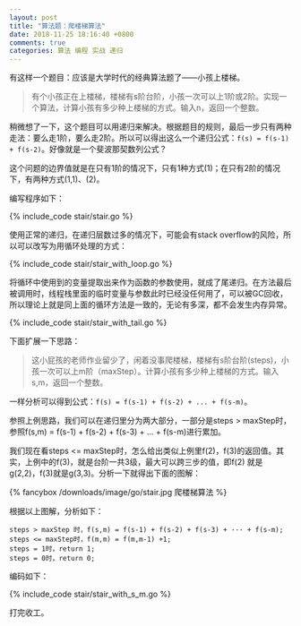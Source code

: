 ```yaml
---
layout: post
title: "算法题：爬楼梯算法"
date: 2018-11-25 18:16:40 +0800
comments: true
categories: 算法 编程 实战 递归
---
```

有这样一个题目：应该是大学时代的经典算法题了——小孩上楼梯。

> 有个小孩正在上楼梯，楼梯有s阶台阶，小孩一次可以上1阶或2阶。实现一个算法，计算小孩有多少种上楼梯的方式。输入n，返回一个整数。

稍微想了一下，这个题目可以用递归来解决。根据题目的规则，最后一步只有两种走法：要么走1阶，要么走2阶。所以可以得出这么一个递归公式：`f(s) = f(s-1) + f(s-2)`。好像就是一个斐波那契数列公式？

<!-- more -->

这个问题的边界值就是在只有1阶的情况下，只有1种方式(1)；在只有2阶的情况下，有两种方式(1,1)、(2)。

编写程序如下：

{% include_code stair/stair.go %}

使用正常的递归，在递归层数过多的情况下，可能会有stack overflow的风险，所以可以改写为用循环处理的方式：

{% include_code stair/stair_with_loop.go %}

将循环中使用到的变量提取出来作为函数的参数使用，就成了尾递归。在方法最后被调用时，线程栈里面的临时变量与参数此时已经没任何用了，可以被GC回收，所以理论上就是同上面的循环方法是一致的，无论有多深，都不会发生内存异常。

{% include_code stair/stair_with_tail.go %}

下面扩展一下思路：

> 这小屁孩的老师作业留少了，闲着没事爬楼梯，楼梯有s阶台阶(steps)，小孩一次可以上m阶（maxStep）。计算小孩有多少种上楼梯的方式。输入s,m，返回一个整数。

一样分析可以得到公式：`f(s) = f(s-1) + f(s-2) + ... + f(s-m)`。

参照上例思路，我们可以在递归里分为两大部分，一部分是steps > maxStep时，参照f(s,m) = f(s-1) + f(s-2) + f(s-3) + ... + f(s-m)进行累加。

我们现在看steps <= maxStep时，怎么给出类似上例里f(2)，f(3)的返回值。其实，上例中的f(3)，就是台阶一共3级，最大可以跨三步的值，即f(2) 就是g(2,2)，f(3)就是g(3,3)。分析一下就得出下面的图解：

{% fancybox /downloads/image/go/stair.jpg 爬楼梯算法 %}

根据以上图解，分析如下：

```
steps > maxStep 时，f(s,m) = f(s-1) + f(s-2) + f(s-3) + ··· + f(s-m);
steps <= maxStep时，f(m,m) = f(m,m-1) +1;
steps = 1时，return 1;
steps = 0时，return 0;
```

编码如下：

{% include_code stair/stair_with_s_m.go %}

打完收工。